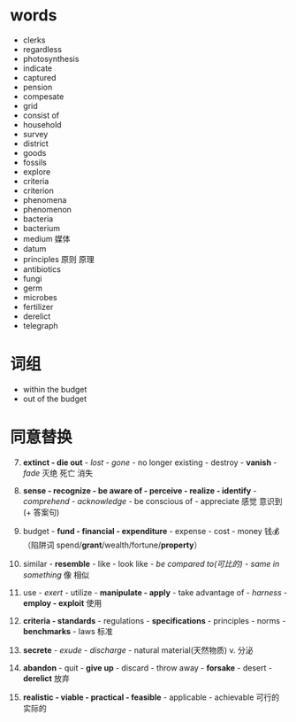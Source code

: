 # words

- clerks
- regardless
- photosynthesis
- indicate
- captured
- pension
- compesate
- grid
- consist of
- household
- survey
- district
- goods
- fossils
- explore
- criteria
- criterion
- phenomena
- phenomenon
- bacteria
- bacterium
- medium 媒体
- datum
- principles 原则 原理
- antibiotics
- fungi
- germ
- microbes
- fertilizer
- derelict
- telegraph

# 词组

- within the budget
- out of the budget

# 同意替换

7. **extinct - die out** - *lost - gone* - no longer existing - destroy - **vanish** - *fade* 灭绝 死亡 消失

8. **sense - recognize - be aware of - perceive - realize - identify** - *comprehend - acknowledge* - be conscious of - appreciate 感觉 意识到 (+ 答案句)

9. budget - **fund - financial - expenditure** - expense - cost - money 钱💰（陷阱词 spend/**grant**/wealth/fortune/**property**）

10. similar - **resemble** - like - look like - *be compared to(可比的) - same in something* 像 相似

11. use - *exert* - utilize - **manipulate - apply** - take advantage of - *harness* - **employ - exploit** 使用

12. **criteria - standards** - regulations - **specifications** - principles - norms - **benchmarks** - laws 标准

13. **secrete** - *exude - discharge* - natural material(天然物质) v. 分泌

14. **abandon** - quit - **give up** - discard - throw away - **forsake** - desert - **derelict** 放弃

15. **realistic - viable - practical - feasible** - applicable - achievable 可行的 实际的